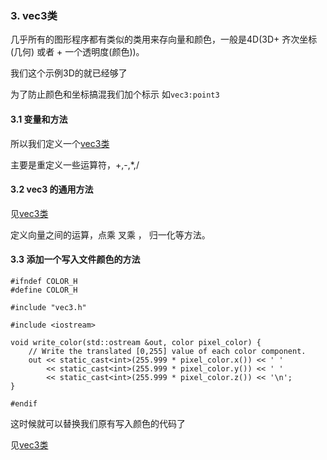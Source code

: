 ### 3. vec3类

几乎所有的图形程序都有类似的类用来存向量和颜色，一般是4D(3D+ 齐次坐标(几何) 或者  + 一个透明度(颜色))。

我们这个示例3D的就已经够了

为了防止颜色和坐标搞混我们加个标示  如`vec3:point3`

#### 3.1 变量和方法

所以我们定义一个[vec3类](code/3.vec3类)

主要是重定义一些运算符，+,-,*,/  

#### 3.2 vec3 的通用方法

见[vec3类](code/3.vec3类)

定义向量之间的运算，点乘 叉乘 ， 归一化等方法。

#### 3.3 添加一个写入文件颜色的方法

```
#ifndef COLOR_H
#define COLOR_H

#include "vec3.h"

#include <iostream>

void write_color(std::ostream &out, color pixel_color) {
    // Write the translated [0,255] value of each color component.
    out << static_cast<int>(255.999 * pixel_color.x()) << ' '
        << static_cast<int>(255.999 * pixel_color.y()) << ' '
        << static_cast<int>(255.999 * pixel_color.z()) << '\n';
}

#endif
```

这时候就可以替换我们原有写入颜色的代码了

见[vec3类](code/3.vec3类)